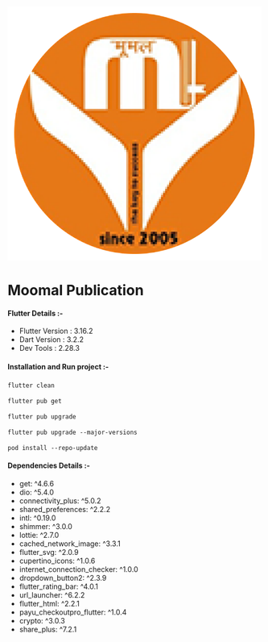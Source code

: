 ![plot](./moomal_publication.png)

# Moomal Publication

#### Flutter Details :-

- Flutter Version : 3.16.2
- Dart Version : 3.2.2
- Dev Tools : 2.28.3

#### Installation and Run project :-
```flutter clean```

```flutter pub get```

```flutter pub upgrade```

```flutter pub upgrade --major-versions```

```pod install --repo-update```

#### Dependencies Details :-

- get: ^4.6.6
- dio: ^5.4.0
- connectivity_plus: ^5.0.2
- shared_preferences: ^2.2.2
- intl: ^0.19.0
- shimmer: ^3.0.0
- lottie: ^2.7.0
- cached_network_image: ^3.3.1
- flutter_svg: ^2.0.9
- cupertino_icons: ^1.0.6
- internet_connection_checker: ^1.0.0
- dropdown_button2: ^2.3.9
- flutter_rating_bar: ^4.0.1
- url_launcher: ^6.2.2
- flutter_html: ^2.2.1
- payu_checkoutpro_flutter: ^1.0.4
- crypto: ^3.0.3
- share_plus: ^7.2.1


